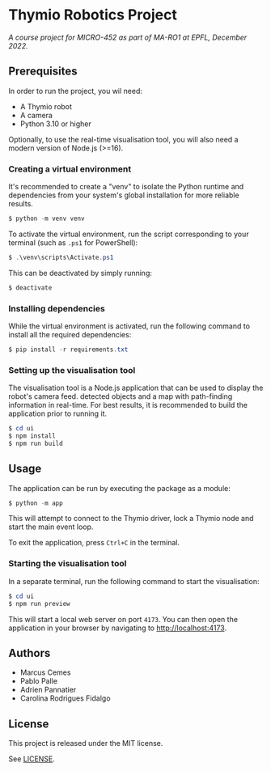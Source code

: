 # Thymio Robotics Project

_A course project for MICRO-452 as part of MA-RO1 at EPFL, December 2022._

## Prerequisites

In order to run the project, you wil need:

- A Thymio robot
- A camera
- Python 3.10 or higher

Optionally, to use the real-time visualisation tool, you will also need a
modern version of Node.js (>=16).

### Creating a virtual environment

It's recommended to create a "venv" to isolate the Python runtime and dependencies
from your system's global installation for more reliable results.

```powershell
$ python -m venv venv
```

To activate the virtual environment, run the script corresponding to your terminal
(such as `.ps1` for PowerShell):

```powershell
$ .\venv\scripts\Activate.ps1
```

This can be deactivated by simply running:

```powershell
$ deactivate
```

### Installing dependencies

While the virtual environment is activated, run the following command to install
all the required dependencies:

```powershell
$ pip install -r requirements.txt
```

### Setting up the visualisation tool

The visualisation tool is a Node.js application that can be used to display the
robot's camera feed. detected objects and a map with path-finding information
in real-time. For best results, it is recommended to build the application
prior to running it.

```powershell
$ cd ui
$ npm install
$ npm run build
```

## Usage

The application can be run by executing the package as a module:

```powershell
$ python -m app
```

This will attempt to connect to the Thymio driver, lock a Thymio node and
start the main event loop.

To exit the application, press `Ctrl+C` in the terminal.

### Starting the visualisation tool

In a separate terminal, run the following command to start the visualisation:

```powershell
$ cd ui
$ npm run preview
```

This will start a local web server on port `4173`. You can then open the
application in your browser by navigating to
[http://localhost:4173](http://localhost:4173).

## Authors

- Marcus Cemes
- Pablo Palle
- Adrien Pannatier
- Carolina Rodrigues Fidalgo

## License

This project is released under the MIT license.

See [LICENSE](LICENSE).
